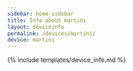 ```yaml
---
sidebar: home_sidebar
title: Info about martini
layout: deviceinfo
permalink: /devices/martini/
device: martini
---
```

{% include templates/device_info.md %}
